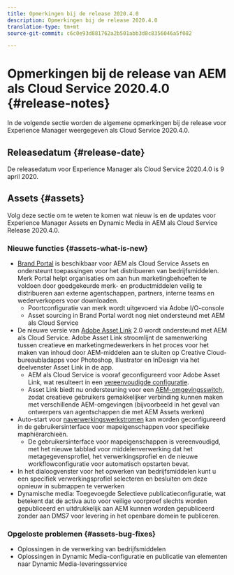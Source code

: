 ```yaml
---
title: Opmerkingen bij de release 2020.4.0
description: Opmerkingen bij de release 2020.4.0
translation-type: tm+mt
source-git-commit: c6c0e93d881762a2b501abb3d8c8356046a5f082

---
```



# Opmerkingen bij de release van AEM als Cloud Service 2020.4.0 {#release-notes}

In de volgende sectie worden de algemene opmerkingen bij de release voor Experience Manager weergegeven als Cloud Service 2020.4.0.

## Releasedatum {#release-date}

De releasedatum voor Experience Manager als Cloud Service 2020.4.0 is 9 april 2020.

## Assets {#assets}

Volg deze sectie om te weten te komen wat nieuw is en de updates voor Experience Manager Assets en Dynamic Media in AEM als Cloud Service Release 2020.4.0.

### Nieuwe functies {#assets-what-is-new}

* [Brand Portal](https://docs.adobe.com/content/help/en/experience-manager-brand-portal/using/home.html) is beschikbaar voor AEM als Cloud Service Assets en ondersteunt toepassingen voor het distribueren van bedrijfsmiddelen. Merk Portal helpt organisaties om aan hun marketingbehoeften te voldoen door goedgekeurde merk- en productmiddelen veilig te distribueren aan externe agentschappen, partners, interne teams en wederverkopers voor downloaden.
   * Poortconfiguratie van merk wordt uitgevoerd via Adobe I/O-console
   * Asset sourcing in Brand Portal wordt nog niet ondersteund met AEM als Cloud Service
* De nieuwe versie van [Adobe Asset Link](https://helpx.adobe.com/enterprise/using/adobe-asset-link.html) 2.0 wordt ondersteund met AEM als Cloud Service. Adobe Asset Link stroomlijnt de samenwerking tussen creatieve en marketingmedewerkers in het proces voor het maken van inhoud door AEM-middelen aan te sluiten op Creative Cloud-bureaubladapps voor Photoshop, Illustrator en InDesign via het deelvenster Asset Link in de app.
   * AEM als Cloud Service is vooraf geconfigureerd voor Adobe Asset Link, wat resulteert in een [vereenvoudigde configuratie](https://helpx.adobe.com/enterprise/using/configure-aem-assets-for-asset-link.html).
   * Asset Link biedt nu ondersteuning voor een [AEM-omgevingsswitch](https://helpx.adobe.com/enterprise/using/manage-assets-using-adobe-asset-link.html#UseAdobeAssetLink), zodat creatieve gebruikers gemakkelijker verbinding kunnen maken met verschillende AEM-omgevingen (bijvoorbeeld in het geval van ontwerpers van agentschappen die met AEM Assets werken)
* Auto-start voor [naverwerkingswerkstromen](/help/assets/asset-microservices-configure-and-use.md#post-processing-workflows) kan worden geconfigureerd in de gebruikersinterface voor mapeigenschappen voor specifieke maphiërarchieën.
   * De gebruikersinterface voor mapeigenschappen is vereenvoudigd, met het nieuwe tabblad voor middelenverwerking dat het metagegevensprofiel, het verwerkingsprofiel en de nieuwe workflowconfiguratie voor automatisch opstarten bevat.
* In het dialoogvenster voor het opwerken van bedrijfsmiddelen kunt u een specifiek verwerkingsprofiel selecteren en besluiten om deze opnieuw in submappen te verwerken
* Dynamische media: Toegevoegde Selectieve publicatieconfiguratie, wat betekent dat de activa auto voor veilige voorproef slechts worden gepubliceerd en uitdrukkelijk aan AEM kunnen worden gepubliceerd zonder aan DMS7 voor levering in het openbare domein te publiceren.

### Opgeloste problemen {#assets-bug-fixes}

* Oplossingen in de verwerking van bedrijfsmiddelen
* Oplossingen in Dynamic Media-configuratie en publicatie van elementen naar Dynamic Media-leveringsservice
